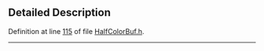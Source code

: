 ## Detailed Description

Definition at line <a href="HalfColorBuf_8h-source.md#l00115" class="el">115</a> of file <a href="HalfColorBuf_8h-source.md" class="el">HalfColorBuf.h</a>.

------------------------------------------------------------------------

